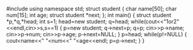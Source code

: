 #include<iostream>
using namespace std;
struct student
{
	char name[50];
	char num[15];
	int age;
	struct student *next;
};
int main()
{
	 struct student *p,*q,*head;
	 int s=1;
	 head=new student;
	 q=head;
	 while(cout<<"1or2"<<endl,cin>>s,s==1)
	 {
	 	p=new student;
	 	q->next=p;
	 	q=p;
	 	cin>>p->name;
	 	cin>>p->num;
	 	cin>>p->age;
	 	p->next=NULL;
	 }
	 p=head;
	 while(p!=NULL)
	 {
	 	cout<<p->name<<" "<<p->num<<" "<<p->age<<endl;
	 	p=p->next;
	 }
}
